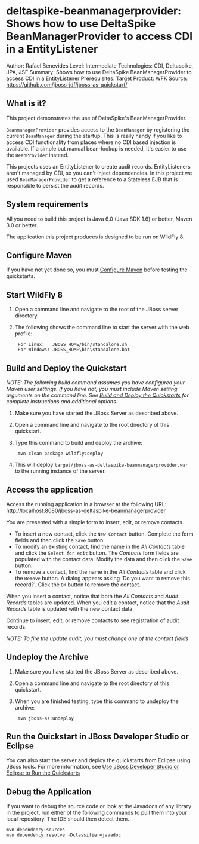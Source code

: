deltaspike-beanmanagerprovider: Shows how to use DeltaSpike BeanManagerProvider to access CDI in a EntityListener
======================================================
Author: Rafael Benevides
Level: Intermediate
Technologies: CDI, Deltaspike, JPA, JSF
Summary: Shows how to use DeltaSpike BeanManagerProvider to access CDI in a EntityListener
Prerequisites: 
Target Product: WFK
Source: <https://github.com/jboss-jdf/jboss-as-quickstart/>

What is it?
-----------

This project demonstrates the use of DeltaSpike's BeanManagerProvider.  

`BeanmanagerProvider` provides access to the `BeanManager` by registering the current `BeanManager` during the startup. This is really handy if you like to access CDI functionality from places where no CDI based injection is available. If a simple but manual bean-lookup is needed, it's easier to use the `BeanProvider` instead. 

This projects uses an EntityListener to create audit records. EntityListeners aren't managed by CDI, so you can't inject dependencies. In this project we used `BeanManagerProvider` to get a reference to a Stateless EJB that is responsible to persist the audit records.


System requirements
-------------------

All you need to build this project is Java 6.0 (Java SDK 1.6) or better, Maven 3.0 or better.

The application this project produces is designed to be run on WildFly 8.

 
Configure Maven
---------------

If you have not yet done so, you must [Configure Maven](../README.md#mavenconfiguration) before testing the quickstarts.


Start WildFly 8
-------------------------

1. Open a command line and navigate to the root of the JBoss server directory.
2. The following shows the command line to start the server with the web profile:

        For Linux:   JBOSS_HOME/bin/standalone.sh
        For Windows: JBOSS_HOME\bin\standalone.bat


Build and Deploy the Quickstart
-------------------------

_NOTE: The following build command assumes you have configured your Maven user settings. If you have not, you must include Maven setting arguments on the command line. See [Build and Deploy the Quickstarts](../README.md#buildanddeploy) for complete instructions and additional options._

1. Make sure you have started the JBoss Server as described above.
2. Open a command line and navigate to the root directory of this quickstart.
3. Type this command to build and deploy the archive:

        mvn clean package wildfly:deploy
4. This will deploy `target/jboss-as-deltaspike-beanmanagerprovider.war` to the running instance of the server.
 
Access the application
---------------------

Access the running application in a browser at the following URL:  <http://localhost:8080/jboss-as-deltaspike-beanmanagerprovider>

You are presented with a simple form to insert, edit, or remove contacts.

- To insert a new contact, click the `New Contact` button. Complete the form fields and then click the `Save` button.
- To modify an existing contact, find the name in the *All Contacts* table and click the `Select for edit` button. The *Contacts* form fields are populated with the contact data. Modify the data and then click the `Save` button.
- To remove a contact, find the name in the *All Contacts* table and click the `Remove` button. A dialog appears asking 'Do you want to remove this record?'. Click the `OK` button to remove the contact.

When you insert a contact, notice that both the *All Contacts* and *Audit Records* tables are updated.
When you edit a contact, notice that the *Audit Records* table is updated with the new contact data.

Continue to insert, edit, or remove contacts to see registration of audit records.
        
_NOTE: To fire the update audit, you must change one of the contact fields_

        
Undeploy the Archive
--------------------

1. Make sure you have started the JBoss Server as described above.
2. Open a command line and navigate to the root directory of this quickstart.
3. When you are finished testing, type this command to undeploy the archive:

        mvn jboss-as:undeploy

Run the Quickstart in JBoss Developer Studio or Eclipse
-------------------------------------

You can also start the server and deploy the quickstarts from Eclipse using JBoss tools. For more information, see [Use JBoss Developer Studio or Eclipse to Run the Quickstarts](../README.md#useeclipse) 

Debug the Application
------------------------------------

If you want to debug the source code or look at the Javadocs of any library in the project, run either of the following commands to pull them into your local repository. The IDE should then detect them.

    mvn dependency:sources
    mvn dependency:resolve -Dclassifier=javadoc
